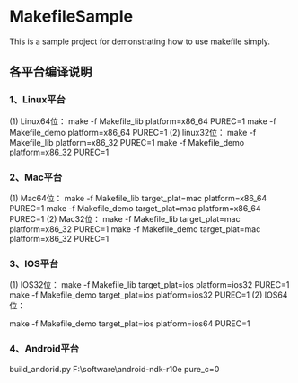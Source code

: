 # MakefileSample
This is a sample project for demonstrating how to use makefile simply.


## 各平台编译说明

### 1、Linux平台
(1) Linux64位： 
make -f Makefile_lib platform=x86_64 PUREC=1
make -f Makefile_demo platform=x86_64 PUREC=1
(2) linux32位： 
make -f Makefile_lib platform=x86_32 PUREC=1
make -f Makefile_demo platform=x86_32 PUREC=1

### 2、Mac平台
(1) Mac64位：
make -f Makefile_lib target_plat=mac platform=x86_64 PUREC=1
make -f Makefile_demo target_plat=mac platform=x86_64 PUREC=1
(2) Mac32位：
make -f Makefile_lib target_plat=mac platform=x86_32 PUREC=1
make -f Makefile_demo target_plat=mac platform=x86_32 PUREC=1

### 3、IOS平台
(1) IOS32位：
make -f Makefile_lib target_plat=ios platform=ios32 PUREC=1
make -f Makefile_demo target_plat=ios platform=ios32  PUREC=1
(2) IOS64位：

make -f Makefile_demo target_plat=ios platform=ios64  PUREC=1

### 4、Android平台
build_andorid.py F:\software\android-ndk-r10e pure_c=0
